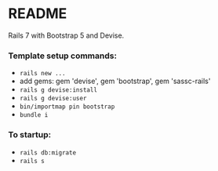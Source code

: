 # README

Rails 7 with Bootstrap 5 and Devise.


### Template setup commands: 

* `rails new ...`
* add gems: gem 'devise', gem 'bootstrap', gem 'sassc-rails'
* `rails g devise:install`
* `rails g devise:user`
* `bin/importmap pin bootstrap`
* `bundle i`


### To startup:

* `rails db:migrate`
* `rails s`

